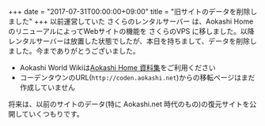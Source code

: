+++
date = "2017-07-31T00:00:00+09:00"
title = "旧サイトのデータを削除しました"
+++
以前運営していた さくらのレンタルサーバー は、Aokashi HomeのリニューアルによってWebサイトの機能を さくらのVPS に移しました。以降レンタルサーバーは放置した状態でしたが、本日を持ちまして、データを削除しました。今までありがとうございました。

- Aokashi World Wikiは[Aokashi Home 資料集](https://contents.aokashi.net/docs/)をご利用ください
- コーデンタウンのURL(`http://coden.aokashi.net`)からの移転ページはまだ作成していません

将来は、以前のサイトのデータ(特に Aokashi.net 時代のもの)の復元サイトを公開していくつもりです。